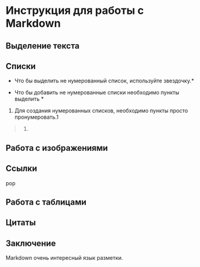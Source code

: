 # Инструкция для работы с Markdown

## Выделение текста

## Списки

* Что бы выделить не нумерованный список, используйте звездочку.*

* Что бы добавить не нумерованные списки необходимо пункты выделить *

1. Для создания нумерованных списков, необходимо пункты просто пронумеровать.1

>1. 

## Работа с изображениями

## Ссылки
pop
## Работа с таблицами

## Цитаты

## Заключение
Markdown очень интересный язык разметки.